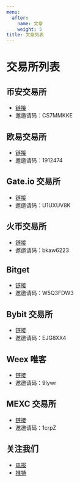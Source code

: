 ```yaml
---
menu:
  after:
    name: 文章
    weight: 5
title: 文章列表
---
```


# 交易所列表

## 币安交易所
- [链接](https://www.binance.com/zh-CN/join?ref=CS7MMKKE)
- 邀邀请码：CS7MMKKE

## 欧易交易所
- [链接](https://okx.com/join/1912474)
- 邀邀请码：1912474

## Gate.io 交易所
- [链接](https://www.gate.io/signup/U1UXUV8K?ref_type=103)
- 邀邀请码：U1UXUV8K

## 火币交易所
- [链接](https://www.htx.com/invite/zh-cn/1f?invite_code=bkaw6223)
- 邀邀请码：bkaw6223

## Bitget
- [链接](https://share.glassgs.com/u/S18JBL76)
- 邀邀请码：W5Q3FDW3

## Bybit 交易所
- [链接](https://www.bybitglobal.com/invite?ref=EJG8XX4)
- 邀邀请码：EJG8XX4

## Weex 唯客
- [链接](https://support.wxb39h.info/register?vipCode=9lywr)
- 邀邀请码：9lywr

## MEXC 交易所
- [链接](https://www.mexc.com/register?inviteCode=1crpZ)
- 邀邀请码：1crpZ

## 关注我们
- [电报](https://t.me/babtcba)
- [推特](https://twitter.com/oktcoin)
